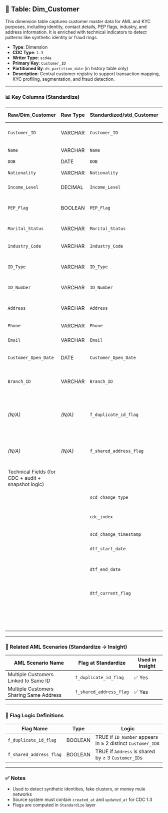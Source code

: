 ## 📜 Table: Dim_Customer

This dimension table captures customer master data for AML and KYC purposes, including identity, contact details, PEP flags, industry, and address information. It is enriched with technical indicators to detect patterns like synthetic identity or fraud rings.

- **Type**: Dimension  
- **CDC Type**: `1.3`  
- **Writer Type**: `scd4a`  
- **Primary Key**: `Customer_ID`  
- **Partitioned By**: `ds_partition_date` (in history table only)  
- **Description**: Central customer registry to support transaction mapping, KYC profiling, segmentation, and fraud detection.

---

### 📊 Key Columns (Standardize)

| Raw/Dim_Customer | Raw Type | Standardized/std_Customer | Standardized Type | Standardized/std_Customer_Hist | Description | PK | Note |
|------------------|----------|----------------------------|-------------------|-------------------------------|-------------|----|------|
| `Customer_ID` | VARCHAR | `Customer_ID` | VARCHAR | `Customer_ID` | Unique customer identifier | ✅ | |
| `Name` | VARCHAR | `Name` | VARCHAR | `Name` | Full name of customer | | |
| `DOB` | DATE | `DOB` | DATE | `DOB` | Date of birth | | |
| `Nationality` | VARCHAR | `Nationality` | VARCHAR | `Nationality` | Country of citizenship | | |
| `Income_Level` | DECIMAL | `Income_Level` | DECIMAL | `Income_Level` | Declared income level | | |
| `PEP_Flag` | BOOLEAN | `PEP_Flag` | BOOLEAN | `PEP_Flag` | Politically exposed person indicator | | |
| `Marital_Status` | VARCHAR | `Marital_Status` | VARCHAR | `Marital_Status` | Marital status | | |
| `Industry_Code` | VARCHAR | `Industry_Code` | VARCHAR | `Industry_Code` | Code for customer's occupation | | |
| `ID_Type` | VARCHAR | `ID_Type` | VARCHAR | `ID_Type` | Type of government ID | | |
| `ID_Number` | VARCHAR | `ID_Number` | VARCHAR | `ID_Number` | ID/passport number | | Used in AML linkage |
| `Address` | VARCHAR | `Address` | VARCHAR | `Address` | Residential address | | Shared linkage flag |
| `Phone` | VARCHAR | `Phone` | VARCHAR | `Phone` | Contact number | | |
| `Email` | VARCHAR | `Email` | VARCHAR | `Email` | Email address | | |
| `Customer_Open_Date` | DATE | `Customer_Open_Date` | DATE | `Customer_Open_Date` | Date customer joined | | |
| `Branch_ID` | VARCHAR | `Branch_ID` | VARCHAR | `Branch_ID` | Branch where account opened | | FK to `Dim_Branch` |
| *(N/A)* | *(N/A)* | `f_duplicate_id_flag` | BOOLEAN | `f_duplicate_id_flag` | TRUE if same ID shared across multiple customers | | AML flag |
| *(N/A)* | *(N/A)* | `f_shared_address_flag` | BOOLEAN | `f_shared_address_flag` | TRUE if address shared by 3+ customers | | AML flag |
|Technical Fields (for CDC + audit + snapshot logic)|
| | | `scd_change_type` | STRING | `scd_change_type` | `'cdc_insert'` or `'cdc_update'` | | CDC 1.3 logic |
| | | `cdc_index` | INT | `cdc_index` | Monotonic ingestion checkpoint | | |
| | | `scd_change_timestamp` | TIMESTAMP | `scd_change_timestamp` | Ingestion timestamp | | |
| | | `dtf_start_date` | DATE | `dtf_start_date` | Snapshot start validity | | |
| | | `dtf_end_date` | DATE | `dtf_end_date` | Snapshot end validity (NULL = current) | | |
| | | `dtf_current_flag` | BOOLEAN | `dtf_current_flag` | TRUE if currently active | | |
| | | | | `ds_partition_date` | Partition date in history table only | | Only in `_Hist` table |

---

### 🚩 Related AML Scenarios (Standardize → Insight)

| AML Scenario Name | Flag at Standardize | Used in Insight |
|------------------|---------------------|------------------|
| Multiple Customers Linked to Same ID | `f_duplicate_id_flag` | ✅ Yes |
| Multiple Customers Sharing Same Address | `f_shared_address_flag` | ✅ Yes |

---

### 🧠 Flag Logic Definitions

| Flag Name | Type | Logic |
|-----------|------|--------|
| `f_duplicate_id_flag` | BOOLEAN | TRUE if `ID_Number` appears in ≥ 2 distinct `Customer_ID`s |
| `f_shared_address_flag` | BOOLEAN | TRUE if `Address` is shared by ≥ 3 `Customer_ID`s |

---

### ✅ Notes

- Used to detect synthetic identities, fake clusters, or money mule networks  
- Source system must contain `created_at` and `updated_at` for CDC 1.3  
- Flags are computed in `Standardize` layer  